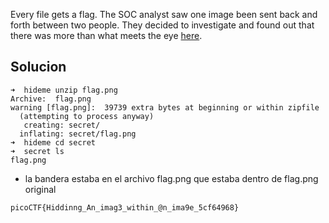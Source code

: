
Every file gets a flag. The SOC analyst saw one image been sent back and forth between two people. They decided to investigate and found out that there was more than what meets the eye [here](https://artifacts.picoctf.net/c/493/flag.png).

## Solucion

```
➜  hideme unzip flag.png
Archive:  flag.png
warning [flag.png]:  39739 extra bytes at beginning or within zipfile
  (attempting to process anyway)
   creating: secret/
  inflating: secret/flag.png
➜  hideme cd secret
➜  secret ls
flag.png
```

- la bandera estaba en el archivo flag.png que estaba dentro de flag.png original


`picoCTF{Hiddinng_An_imag3_within_@n_ima9e_5cf64968}`
